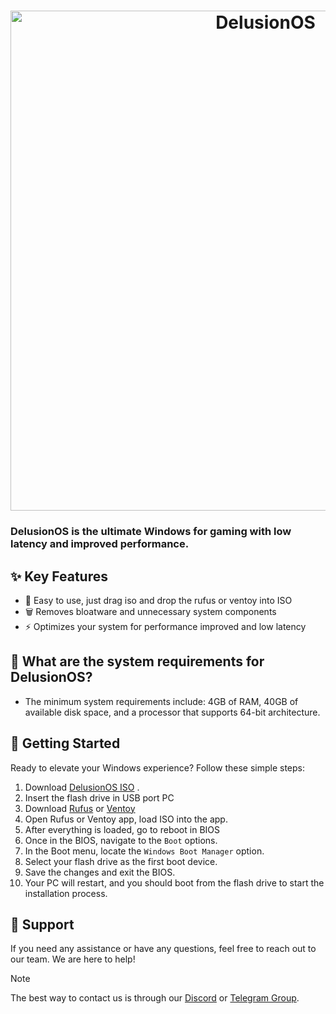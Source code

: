 <h1 align="center">
  <img src="https://github.com/Delusion-LLC/.github/blob/main/profile/delu.jpg" alt="DelusionOS" width="800"></a>
</h1>

### DelusionOS is the ultimate Windows for gaming with low latency and improved performance.

## ✨ Key Features
- 🎯 Easy to use, just drag iso and drop the rufus or ventoy into ISO
- 🗑 Removes bloatware and unnecessary system components
- ⚡ Optimizes your system for performance improved and low latency

## 🤔 What are the system requirements for DelusionOS?
- The minimum system requirements include: 4GB of RAM, 40GB of available disk space, and a processor that supports 64-bit architecture.

## 🚀 Getting Started
Ready to elevate your Windows experience? Follow these simple steps:

1. Download [DelusionOS ISO](https://dsc.gg/delusionos) .
2. Insert the flash drive in USB port PC
3. Download [Rufus](https://rufus.ie/en/) or [Ventoy](https://ventoy.net/)
4. Open Rufus or Ventoy app, load ISO into the app.
5. After everything is loaded, go to reboot in BIOS
6. Once in the BIOS, navigate to the `Boot` options.
7. In the Boot menu, locate the `Windows Boot Manager` option.
8. Select your flash drive as the first boot device.
9. Save the changes and exit the BIOS.
10. Your PC will restart, and you should boot from the flash drive to start the installation process.

## 🤝 Support
If you need any assistance or have any questions, feel free to reach out to our team. We are here to help!
> [!NOTE]
> The best way to contact us is through our [Discord](https://dsc.gg/delusionos) or [Telegram Group](https://t.me/DelusionGroup).
